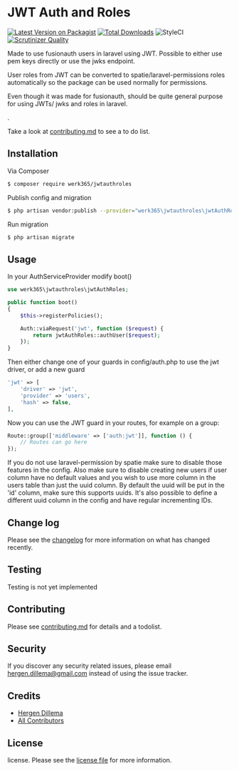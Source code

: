 # JWT Auth and Roles

[![Latest Version on Packagist][ico-version]][link-packagist]
[![Total Downloads][ico-downloads]][link-downloads]
![StyleCI][ico-styleci]
[![Scrutinizer Quality][ico-scrutinizer]][link-scrutinizer]

Made to use fusionauth users in laravel using JWT. Possible to either use pem keys directly or use the jwks endpoint.

User roles from JWT can be converted to spatie/laravel-permissions roles automatically so the package can be used normally for permissions.

Even though it was made for fusionauth, should be quite general purpose for using JWTs/ jwks and roles in laravel.

.

Take a look at [contributing.md](contributing.md) to see a to do list.

## Installation

Via Composer

``` bash
$ composer require werk365/jwtauthroles
```

Publish config and migration

```bash
$ php artisan vendor:publish --provider="werk365\jwtauthroles\jwtAuthRolesServiceProvider"
```

Run migration
```bash
$ php artisan migrate
```

## Usage

In your AuthServiceProvider modify boot()
```php
use werk365\jwtauthroles\jwtAuthRoles;

public function boot()
{
    $this->registerPolicies();

    Auth::viaRequest('jwt', function ($request) {
        return jwtAuthRoles::authUser($request);
    });
}
```

Then either change one of your guards in config/auth.php to use the jwt driver, or add a new guard
```php
'jwt' => [
    'driver' => 'jwt',
    'provider' => 'users',
    'hash' => false,
],
```
Now you can use the JWT guard in your routes, for example on a group:
```php
Route::group(['middleware' => ['auth:jwt']], function () {
    // Routes can go here
});
```

If you do not use laravel-permission by spatie make sure to disable those features in the config. 
Also make sure to disable creating new users if user column have no default values and you wish to use more column in the users table than just the uuid column.
By default the uuid will be put in the 'id' column, make sure this supports uuids. It's also possible to define a different uuid column in the config and have regular incrementing IDs. 

## Change log

Please see the [changelog](changelog.md) for more information on what has changed recently.

## Testing

Testing is not yet implemented

## Contributing

Please see [contributing.md](contributing.md) for details and a todolist.

## Security

If you discover any security related issues, please email <hergen.dillema@gmail.com> instead of using the issue tracker.

## Credits

- [Hergen Dillema][link-author]
- [All Contributors][link-contributors]

## License

license. Please see the [license file](license.md) for more information.

[ico-version]: https://img.shields.io/packagist/v/werk365/jwtauthroles.svg?style=flat-square
[ico-downloads]: https://img.shields.io/packagist/dt/werk365/jwtauthroles.svg?style=flat-square
[ico-travis]: https://img.shields.io/travis/werk365/jwtauthroles/master.svg?style=flat-square
[ico-styleci]: https://github.styleci.io/repos/278075608/shield
[ico-scrutinizer]: https://scrutinizer-ci.com/g/365Werk/Laravel-JWT-Auth-Roles/badges/quality-score.png

[link-packagist]: https://packagist.org/packages/werk365/jwtauthroles
[link-downloads]: https://packagist.org/packages/werk365/jwtauthroles
[link-scrutinizer]: https://scrutinizer-ci.com/g/365Werk/Laravel-JWT-Auth-Roles/
[link-author]: https://github.com/HergenD
[link-contributors]: ../../contributors

